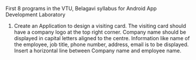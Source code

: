 First 8 programs in the VTU, Belagavi syllabus for Android App Development Laboratory



1. Create an Application to design a visiting card. The visiting card should have a company logo at the top right corner. Company name should be displayed in capital letters aligned to the centre. Information like name of the employee, job title, phone number, address, email is to be displayed. Insert a horizontal line between Company name and employee name.
